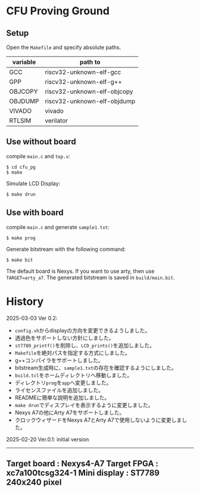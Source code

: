# CFU Proving Ground

## Setup
Open the `Makefile` and specify absolute paths.

| variable   |  path to                     |
| -----------| -----------------------------|
| GCC        | riscv32-unknown-elf-gcc      |
| GPP        | riscv32-unknown-elf-g++      |
| OBJCOPY    | riscv32-unknown-elf-objcopy  |
| OBJDUMP    | riscv32-unknown-elf-objdump  |
| VIVADO     | vivado                       |
| RTLSIM     | verilator                    |

## Use without board

compile `main.c` and `top.v`:
```
$ cd cfu_pg
$ make
```

Simulate LCD Display:
```
$ make drun
```

## Use with board
compile `main.c` and generate `sample1.txt`:
```
$ make prog
```

Generate bitstream with the following command:
```
$ make bit
```
The default board is Nexys. 
If you want to use arty, then use `TARGET=arty_a7`.
The generated bitstream is saved in `build/main.bit`.

# History

2025-03-03 Ver 0.2:
- `config.vh`からdisplayの方向を変更できるようしました。
- 透過色をサポートしない方針にしました。
- `st7789_printf()`を削除し、`LCD_prints()`を追加しました。
- `Makefile`を絶対パスを指定する方式にしました。
- g++コンパイラをサポートしました。
- bitstream生成時に、`sample1.txt`の存在を確認するようにしました。
- `build.tcl`をホームディレクトリへ移動しました。
- ディレクトリ`prog`を`app`へ変更しました。
- ライセンスファイルを追加しました。
- READMEに簡単な説明を追加しました。
- `make drun`でディスプレイを表示するように変更しました。
- Nexys A7の他にArty A7をサポートしました。
- クロックウィザードをNexys A7とArty A7で使用しないように変更しました。

2025-02-20 Ver.0.1: initial version

--------------------------------------------------------------------------------
Target board     : Nexys4-A7
Target FPGA      : xc7a100tcsg324-1
Mini display     : ST7789 240x240 pixel
--------------------------------------------------------------------------------

